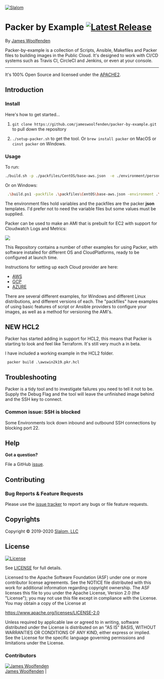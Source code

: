 [![Slalom][logo]](https://slalom.com)

# Packer by Example [![Latest Release](https://img.shields.io/github/v/tag/JamesWoolfenden/packer-by-example.svg)](https://github.com/JamesWoolfenden/packer-by-example)

By [James Woolfenden](https://www.linkedin.com/in/jameswoolfenden/)

Packer-by-example is a collection of Scripts, Ansible, Makefiles and Packer files to building images in the Public Cloud.
It's designed to work with CI/CD systems such as Travis CI, CircleCI and Jenkins, or even at your console.

---

It's 100% Open Source and licensed under the [APACHE2](LICENSE).

## Introduction

### Install

Here's how to get started...

1. `git clone https://github.com/jameswoolfenden/packer-by-example.git` to pull down the repository

2. `./setup-packer.sh` to get the tool. Or `brew install packer` on MacOS or `cinst packer` on Windows.

### Usage

To run:

```bash tab="*nix"
./build.sh -p ./packfiles/CentOS/base-aws.json  -e ./environment/personal-jgw.json
```

Or on Windows:

```bash tab="powershell"
 .\build.ps1 -packfile .\packfiles\CentOS\base-aws.json -environment .\environment\personal-jgw.json
```

The environment files hold variables and the packfiles are the packer **json** templates. I'd prefer not to need the variable files but some values must be supplied.

Packer can be used to make an AMI that is prebuilt for EC2 with support for Cloudwatch Logs and Metrics:

<img src="https://gist.githubusercontent.com/JamesWoolfenden/aec6aa174646655fb0374be66b899327/raw/b4cc4244068fa95c9bf9ce432c2531b8c5f9acde/termtosvg_0_bpl_ol.svg?sanitize=true">

This Repository contains a number of other examples for using Packer, with software installed for different OS and CloudPlatforms, ready to be configured at launch time.

Instructions for setting up each Cloud provider are here:

- [AWS](docs/AWS.MD)
- [GCP](docs/GCP.MD)
- [AZURE](docs/AZURE.MD)

There are several different examples, for Windows and different Linux distributions, and different versions of each.
The "packfiles" have examples of using basic features of script or Ansible providers to configure your images, as well as a method for versioning the AMI's.

## **NEW HCL2**

Packer has started adding in support for HCL2, this means that Packer is starting to look and feel like Terraform. It's still very much a in beta.

I have included a working example in the HCL2 folder.

```CLI
 packer build .\awswin2k19.pkr.hcl
```

## Troubleshooting

Packer is a tidy tool and to investigate failures you need to tell it not to be. Supply the Debug Flag and the tool will leave the unfinished image  behind and the SSH key to connect.

### Common issue: SSH is blocked

Some Environments lock down inbound and outbound SSH connections by blocking port 22.

## Help

**Got a question?**

File a GitHub [issue](https://github.com/JamesWoolfenden/packer-by-example/issues).

## Contributing

### Bug Reports & Feature Requests

Please use the [issue tracker](https://github.com/JamesWoolfenden/packer-by-example/issues) to report any bugs or file feature requests.

## Copyrights

Copyright © 2019-2020 [Slalom, LLC](https://slalom.com)

## License

[![License](https://img.shields.io/badge/License-Apache%202.0-blue.svg)](https://opensource.org/licenses/Apache-2.0)

See [LICENSE](LICENSE) for full details.

Licensed to the Apache Software Foundation (ASF) under one
or more contributor license agreements.  See the NOTICE file
distributed with this work for additional information
regarding copyright ownership.  The ASF licenses this file
to you under the Apache License, Version 2.0 (the
"License"); you may not use this file except in compliance
with the License.  You may obtain a copy of the License at

<https://www.apache.org/licenses/LICENSE-2.0>

Unless required by applicable law or agreed to in writing,
software distributed under the License is distributed on an
"AS IS" BASIS, WITHOUT WARRANTIES OR CONDITIONS OF ANY
KIND, either express or implied.  See the License for the
specific language governing permissions and limitations
under the License.

### Contributors

  [![James Woolfenden][jameswoolfenden_avatar]][jameswoolfenden_homepage]<br/>[James Woolfenden][jameswoolfenden_homepage] |

  [jameswoolfenden_homepage]: https://github.com/jameswoolfenden
  [jameswoolfenden_avatar]: https://github.com/jameswoolfenden.png?size=150

[logo]: https://gist.githubusercontent.com/JamesWoolfenden/5c457434351e9fe732ca22b78fdd7d5e/raw/15933294ae2b00f5dba6557d2be88f4b4da21201/slalom-logo.png
[website]: https://slalom.com
[github]: https://github.com/jameswoolfenden
[linkedin]: https://www.linkedin.com/company/slalom-consulting/
[twitter]: https://twitter.com/Slalom

[share_twitter]: https://twitter.com/intent/tweet/?text=packer-by-example&url=https://github.com/JamesWoolfenden/packer-by-example
[share_linkedin]: https://www.linkedin.com/shareArticle?mini=true&title=packer-by-example&url=https://github.com/JamesWoolfenden/packer-by-example
[share_reddit]: https://reddit.com/submit/?url=https://github.com/JamesWoolfenden/packer-by-example
[share_facebook]: https://facebook.com/sharer/sharer.php?u=https://github.com/JamesWoolfenden/packer-by-example
[share_email]: mailto:?subject=packer-by-example&body=https://github.com/JamesWoolfenden/packer-by-example
